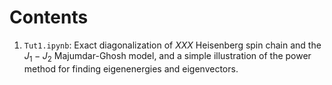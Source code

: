 # Contents 

1. ```Tut1.ipynb```: Exact diagonalization of $XXX$ Heisenberg spin chain and the $J_1-J_2$ Majumdar-Ghosh model, and a simple illustration of the power method for finding eigenenergies and eigenvectors.
